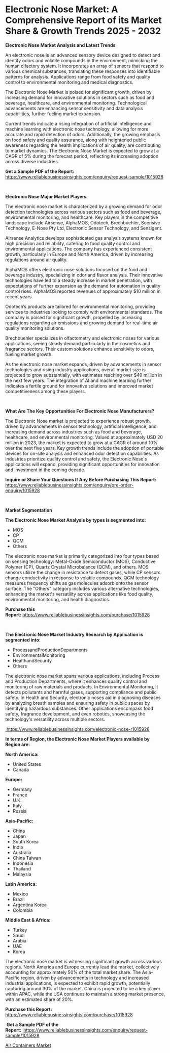 <p><h1>Electronic Nose Market: A Comprehensive Report of its Market Share & Growth Trends 2025 - 2032</h1></p><p><strong>Electronic Nose Market Analysis and Latest Trends</strong></p>
<p><p>An electronic nose is an advanced sensory device designed to detect and identify odors and volatile compounds in the environment, mimicking the human olfactory system. It incorporates an array of sensors that respond to various chemical substances, translating these responses into identifiable patterns for analysis. Applications range from food safety and quality control to environmental monitoring and medical diagnostics.</p><p>The Electronic Nose Market is poised for significant growth, driven by increasing demand for innovative solutions in sectors such as food and beverage, healthcare, and environmental monitoring. Technological advancements are enhancing sensor sensitivity and data analysis capabilities, further fueling market expansion. </p><p>Current trends indicate a rising integration of artificial intelligence and machine learning with electronic nose technology, allowing for more accurate and rapid detection of odors. Additionally, the growing emphasis on food safety and quality assurance, along with heightened public awareness regarding the health implications of air quality, are contributing to market dynamics. The Electronic Nose Market is expected to grow at a CAGR of 5% during the forecast period, reflecting its increasing adoption across diverse industries.</p></p>
<p><strong>Get a Sample PDF of the Report:&nbsp;</strong> <a href="https://www.reliablebusinessinsights.com/enquiry/request-sample/1015928?utm_campaign=2247&utm_medium=2&utm_source=Github&utm_content=ia&utm_term=11042025&utm_id=electronic-nose">https://www.reliablebusinessinsights.com/enquiry/request-sample/1015928</a></p>
<p>&nbsp;</p>
<p><strong>Electronic Nose Major Market Players</strong></p>
<p><p>The electronic nose market is characterized by a growing demand for odor detection technologies across various sectors such as food and beverage, environmental monitoring, and healthcare. Key players in the competitive landscape include Airsense, AlphaMOS, Odotech, Brechbuehler, Scensive Technology, E-Nose Pty Ltd, Electronic Sensor Technology, and Sensigent.</p><p>Airsense Analytics develops sophisticated gas analysis systems known for high precision and reliability, catering to food quality control and environmental applications. The company has experienced consistent growth, particularly in Europe and North America, driven by increasing regulations around air quality.</p><p>AlphaMOS offers electronic nose solutions focused on the food and beverage industry, specializing in odor and flavor analysis. Their innovative technologies have led to a steady increase in market penetration, with expectations of further expansion as the demand for automation in quality control rises. AlphaMOS reported revenues of approximately $10 million in recent years.</p><p>Odotech’s products are tailored for environmental monitoring, providing services to industries looking to comply with environmental standards. The company is poised for significant growth, propelled by increasing regulations regarding air emissions and growing demand for real-time air quality monitoring solutions.</p><p>Brechbuehler specializes in olfactometry and electronic noses for various applications, seeing steady demand particularly in the cosmetics and fragrance sectors. Their custom solutions enhance sensitivity to odors, fueling market growth.</p><p>As the electronic nose market expands, driven by advancements in sensor technologies and rising industry applications, overall market size is projected to grow substantially, with estimates reaching over $40 million in the next few years. The integration of AI and machine learning further indicates a fertile ground for innovative solutions and improved market competitiveness among these players.</p></p>
<p>&nbsp;</p>
<p><strong>What Are The Key Opportunities For Electronic Nose Manufacturers?</strong></p>
<p><p>The Electronic Nose market is projected to experience robust growth, driven by advancements in sensor technology, artificial intelligence, and increasing demand across industries such as food and beverage, healthcare, and environmental monitoring. Valued at approximately USD 20 million in 2023, the market is expected to grow at a CAGR of around 10% over the next five years. Key growth trends include the adoption of portable devices for on-site analysis and enhanced odor detection capabilities. As industries prioritize quality control and safety, the Electronic Nose's applications will expand, providing significant opportunities for innovation and investment in the coming decade.</p></p>
<p><strong>Inquire or Share Your Questions If Any Before Purchasing This Report:</strong> <a href="https://www.reliablebusinessinsights.com/enquiry/pre-order-enquiry/1015928?utm_campaign=2247&utm_medium=2&utm_source=Github&utm_content=ia&utm_term=11042025&utm_id=electronic-nose">https://www.reliablebusinessinsights.com/enquiry/pre-order-enquiry/1015928</a></p>
<p>&nbsp;</p>
<p><strong>Market Segmentation</strong></p>
<p><strong>The Electronic Nose Market Analysis by types is segmented into:</strong></p>
<p><ul><li>MOS</li><li>CP</li><li>QCM</li><li>Others</li></ul></p>
<p><p>The electronic nose market is primarily categorized into four types based on sensing technology: Metal-Oxide Semiconductor (MOS), Conductive Polymer (CP), Quartz Crystal Microbalance (QCM), and others. MOS sensors utilize the change in resistance to detect gases, while CP sensors change conductivity in response to volatile compounds. QCM technology measures frequency shifts as gas molecules adsorb onto the sensor surface. The "Others" category includes various alternative technologies, enhancing the market's versatility across applications like food quality, environmental monitoring, and health diagnostics.</p></p>
<p><strong>Purchase this Report:&nbsp;</strong><a href="https://www.reliablebusinessinsights.com/purchase/1015928?utm_campaign=2247&utm_medium=2&utm_source=Github&utm_content=ia&utm_term=11042025&utm_id=electronic-nose">https://www.reliablebusinessinsights.com/purchase/1015928</a></p>
<p>&nbsp;</p>
<p><strong>The Electronic Nose Market Industry Research by Application is segmented into:</strong></p>
<p><ul><li>ProcessandProductionDepartments</li><li>EnvironmentalMonitoring</li><li>HealthandSecurity</li><li>Others</li></ul></p>
<p><p>The electronic nose market spans various applications, including Process and Production Departments, where it enhances quality control and monitoring of raw materials and products. In Environmental Monitoring, it detects pollutants and harmful gases, supporting compliance and public safety. In Health and Security, electronic noses aid in diagnosing diseases by analyzing breath samples and ensuring safety in public spaces by identifying hazardous substances. Other applications encompass food safety, fragrance development, and even robotics, showcasing the technology's versatility across multiple sectors.</p></p>
<p><a href="https://www.reliablebusinessinsights.com/electronic-nose-r1015928?utm_campaign=2247&utm_medium=2&utm_source=Github&utm_content=ia&utm_term=11042025&utm_id=electronic-nose">&nbsp;https://www.reliablebusinessinsights.com/electronic-nose-r1015928</a></p>
<p><strong>In terms of Region, the Electronic Nose Market Players available by Region are:</strong></p>
<p>
    <p> <strong> North America: </strong>
        <ul>
            <li>United States</li>
            <li>Canada</li>
        </ul>
        </p> 
    <p> <strong> Europe: </strong>
        <ul>
            <li>Germany</li>
            <li>France</li>
            <li>U.K.</li>
            <li>Italy</li>
            <li>Russia</li>
        </ul>
        </p> 
    <p> <strong> Asia-Pacific: </strong>
        <ul>
            <li>China</li>
            <li>Japan</li>
            <li>South Korea</li>
            <li>India</li>
            <li>Australia</li>
            <li>China Taiwan</li>
            <li>Indonesia</li>
            <li>Thailand</li>
            <li>Malaysia</li>
        </ul>
        </p> 
    <p> <strong> Latin America: </strong>
        <ul>
            <li>Mexico</li>
            <li>Brazil</li>
            <li>Argentina Korea</li>
            <li>Colombia</li>
        </ul>
        </p> 
    <p> <strong> Middle East & Africa: </strong>
        <ul>
            <li>Turkey</li>
            <li>Saudi</li>
            <li>Arabia</li>
            <li>UAE</li>
            <li>Korea</li>
        </ul>
    </p>
    </p>
<p><p>The electronic nose market is witnessing significant growth across various regions. North America and Europe currently lead the market, collectively accounting for approximately 50% of the total market share. The Asia-Pacific region, driven by advancements in technology and increased industrial applications, is expected to exhibit rapid growth, potentially capturing around 30% of the market. China is projected to be a key player within APAC, while the USA continues to maintain a strong market presence, with an estimated share of 20%.</p></p>
<p><strong>Purchase this Report: </strong><a href="https://www.reliablebusinessinsights.com/purchase/1015928?utm_campaign=2247&utm_medium=2&utm_source=Github&utm_content=ia&utm_term=11042025&utm_id=electronic-nose">https://www.reliablebusinessinsights.com/purchase/1015928</a></p>
<p>&nbsp;<strong>Get a Sample PDF of the Report:&nbsp;&nbsp;</strong><a href="https://www.reliablebusinessinsights.com/enquiry/request-sample/1015928?utm_campaign=2247&utm_medium=2&utm_source=Github&utm_content=ia&utm_term=11042025&utm_id=electronic-nose">https://www.reliablebusinessinsights.com/enquiry/request-sample/1015928</a></p>
<p><strong></strong></p>
<p><p><a href="https://github.com/rokiahgrendy/Market-Research-Report-List-1/blob/main/air-containers-market.md?utm_campaign=2247&utm_medium=2&utm_source=Github&utm_content=ia&utm_term=11042025&utm_id=electronic-nose">Air Containers Market</a></p></p>